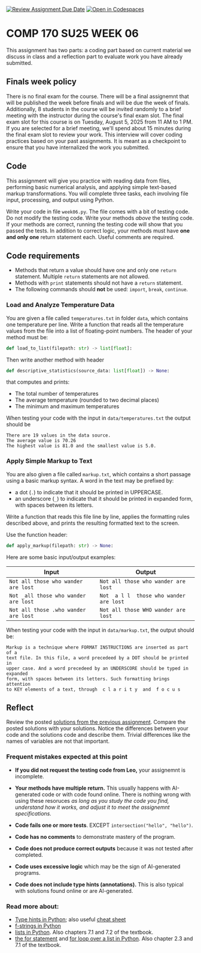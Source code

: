 [![Review Assignment Due Date](https://classroom.github.com/assets/deadline-readme-button-22041afd0340ce965d47ae6ef1cefeee28c7c493a6346c4f15d667ab976d596c.svg)](https://classroom.github.com/a/gjsc78Dx)
[![Open in Codespaces](https://classroom.github.com/assets/launch-codespace-2972f46106e565e64193e422d61a12cf1da4916b45550586e14ef0a7c637dd04.svg)](https://classroom.github.com/open-in-codespaces?assignment_repo_id=19916842)

# COMP 170 SU25 WEEK 06

This assignment has two parts: a coding part based on current material we discuss in class and a reflection part to evaluate work you have already submitted.





## Finals week policy

There is no final exam for the course. There will be a final assignemnt that will be published the week before finals and will be due the week of finals. Additionally, 8 students in the course will be invited randomly to a brief meeting with the instructor during the course's final exam slot. The final exam slot for this course is on Tuesday, August 5, 2025 from 11 AM to 1 PM. If you are selected for a brief meeting, we'll spend about 15 minutes during the final exam slot to review your work. This interview will cover coding practices based on your past assignments. It is meant as a checkpoint to ensure that you have internalized the work you submitted.


## Code

This assignment will give you practice with reading data from files, performing basic numerical analysis, and applying simple text-based markup transformations. You will complete three tasks, each involving file input, processing, and output using Python.

Write your code in file `week06.py`. The file comes with a bit of testing code. Do not modify the testing code. Write your methods *above* the testing code. If your methods are correct, running the testing code will show that you passed the tests. In addition to correct logic, your methods must have **one and only one** return statement each. Useful comments are required.


## Code requirements
* Methods that return a value should have one and only one `return` statement. Multiple `return` statements are not allowed.
* Methods with `print` statements should not have a `return` statement.
* The following commands should **not** be used: `import`, `break`, `continue`.


### Load and Analyze Temperature Data

You are given a file called `temperatures.txt` in folder `data`, which contains one temperature per line. Write a function that reads all the temperature values from the file into a list of floating-point numbers. The header of your method must be:
```python
def load_to_list(filepath: str) -> list[float]:
```

Then write another method with header
```python
def descriptive_statistics(source_data: list[float]) -> None:
```
that computes and prints:

* The total number of temperatures
* The average temperature (rounded to two decimal places)
* The minimum and maximum temperatures

When testing your code with the input in `data/temperatures.txt` the output should be
```text
There are 19 values in the data source.
The average value is 70.26
The highest value is 81.0 and the smallest value is 5.0.
```


### Apply Simple Markup to Text

You are also given a file called `markup.txt`, which contains a short passage using a basic markup syntax. A word in the text may be prefixed by:

* a dot (`.`) to indicate that it should be printed in UPPERCASE.
* an underscore (`_`) to indicate that it should be printed in expanded form, with spaces between its letters.

Write a function that reads this file line by line, applies the formatting rules described above, and prints the resulting formatted text to the screen.

Use the function header:

```python
def apply_markup(filepath: str) -> None:
```

Here are some basic input/output examples:

| Input | Output |
|-------|--------|
| `Not all those who wander are lost` | `Not all those who wander are lost` |
| `Not _all those who wander are lost` | `Not  a l l  those who wander are lost` |
| `Not all those .who wander are lost` | `Not all those WHO wander are lost`|

When testing your code with the input in `data/markup.txt`, the output should be:
```text
Markup is a technique where FORMAT INSTRUCTIONS are inserted as part of a 
text file. In this file, a word precedeed by a DOT should be printed in 
upper case. And a word precedeed by an UNDERSCORE should be typed in expanded 
form, with spaces between its letters. Such formatting brings attention 
to KEY elements of a text, through  c l a r i t y  and  f o c u s 
```

## Reflect

Review the posted [solutions from the previous assignment](./solutions_week05.py). Compare the posted solutions with your solutions. Notice the differences between your code and the solutions code and describe them. Trivial differences like the names of variables are not that important.

### Frequent mistakes expected at this point

* **If you did not request the testing code from Leo,** your assignemnt is incomplete.

* **Your methods have multiple return.** This usually happens with AI-generated code or with code found online. There is nothing wrong with using these resoruces *as long as you study the code you find, understand how it works, and adjust it to meet the assignemnt specifications.*

* **Code fails one or more tests**. EXCEPT `intersection("hello", "hello")`.

* **Code has no comments** to demonstrate mastery of the program.

* **Code does not produce correct outputs** because it was not tested after completed.

* **Code uses excessive logic** which may be the sign of AI-generated programs.

* **Code does not include type hints (annotations).** This is also typical with solutions found online or are AI-generated.


### Read more about:

* [Type hints in Python](https://docs.python.org/3/library/typing.html); also useful [cheat sheet](https://mypy.readthedocs.io/en/stable/cheat_sheet_py3.html#functions)
* [f-strings in Python](https://docs.python.org/3/tutorial/inputoutput.html#tut-f-strings)
* [lists in Python](https://docs.python.org/3/tutorial/datastructures.html). Also chapters 7.1 and 7.2 of the textbook.
* [the for statement](https://docs.python.org/3/reference/compound_stmts.html#for) and [for loop over a list in Python](https://docs.python.org/3/tutorial/controlflow.html#for-statements). Also chapter 2.3 and 7.1 of the textbook.
